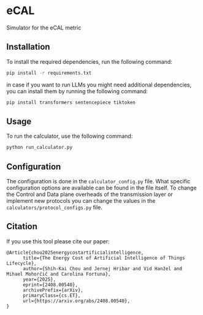 # eCAL
Simulator for the eCAL metric


## Installation
To install the required dependencies, run the following command:
```bash
pip install -r requirements.txt
```

in case if you want to run LLMs you might need additional dependencies, you can install them by running the following command:
```bash
pip install transformers sentencepiece tiktoken
```
## Usage
To run the calculator, use the following command:
```bash
python run_calculator.py
```
## Configuration
The configuration is done in the `calculator_config.py` file. What specific configuration options are available can be found in the file itself.
To change the Control and Data plane overheads of the transmission layer or implement new protocols you can change the values  in the `calculators/protocol_configs.py` file.

## Citation
If you use this tool please cite our paper: 
```
@Article{chou2025energycostartificialintelligence,
      title={The Energy Cost of Artificial Intelligence of Things Lifecycle}, 
      author={Shih-Kai Chou and Jernej Hribar and Vid Hanžel and Mihael Mohorčič and Carolina Fortuna},
      year={2025},
      eprint={2408.00540},
      archivePrefix={arXiv},
      primaryClass={cs.ET},
      url={https://arxiv.org/abs/2408.00540}, 
}
```
